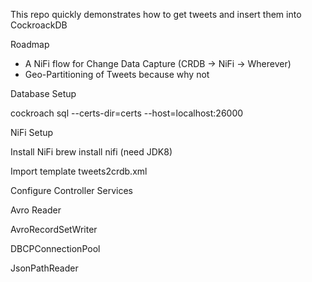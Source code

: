 This repo quickly demonstrates how to get tweets and insert them into CockroackDB

Roadmap

- A NiFi flow for Change Data Capture (CRDB -> NiFi -> Wherever)
- Geo-Partitioning of Tweets because why not

Database Setup

cockroach sql --certs-dir=certs --host=localhost:26000

NiFi Setup

Install NiFi
brew install nifi
(need JDK8)

Import template tweets2crdb.xml

Configure Controller Services

Avro Reader



AvroRecordSetWriter



DBCPConnectionPool



JsonPathReader
